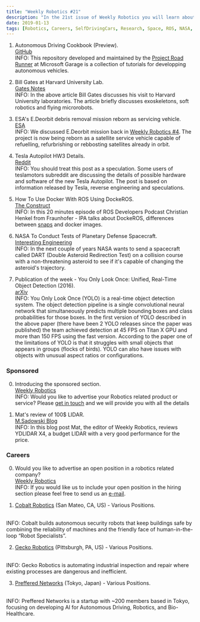 ```yaml
---
title: "Weekly Robotics #21"
description: "In the 21st issue of Weekly Robotics you will learn about Autonomous Driving Cookbook, Tesla HW3 autopilot, ROS and Docker and YOLO!"
date: 2019-01-13
tags: [Robotics, Careers, SelfDrivingCars, Research, Space, ROS, NASA, ESA, AI]
---
```


1) Autonomous Driving Cookbook (Preview).
<br>[GitHub](https://github.com/Microsoft/AutonomousDrivingCookbook)<br>
INFO: This repository developed and maintained by the [Project Road Runner](https://www.microsoft.com/en-us/garage/blog/2018/04/project-road-runner-train-autonomous-driving-algorithms-for-road-safety/) at Microsoft Garage is a collection of tutorials for developping autonomous vehicles.

2) Bill Gates at Harvard University Lab.
<br>[Gates Notes](https://www.gatesnotes.com/About-Bill-Gates/My-visit-to-a-Harvard-robotics-lab?WT.mc_id=01_08_2019_10_HarvardRobotics_BG-LI_&WT.tsrc=BGLI)<br>
INFO: In the above article Bill Gates discusses his visit to Harvard University laboratories. The article briefly discusses exoskeletons, soft robotics and flying microrobots.

3) ESA's E.Deorbit debris removal mission reborn as servicing vehicle.
<br>[ESA](http://www.esa.int/Our_Activities/Space_Engineering_Technology/Clean_Space/ESA_s_e.Deorbit_debris_removal_mission_reborn_as_servicing_vehicle)<br>
INFO: We discussed E.Deorbit mission back in [Weekly Robotics #4](http://weeklyrobotics.com/weekly-robotics-4). The project is now being reborn as a satellite service vehicle capable of refuelling, refurbrishing or rebbosting satellites already in orbit. 

4) Tesla Autopilot HW3 Details.
<br>[Reddit](https://www.reddit.com/r/teslamotors/comments/acjdrt/tesla_autopilot_hw3_details/)<br>
INFO: You should treat this post as a speculation. Some users of teslamotors subreddit are discussing the details of possible hardware and software of the new Tesla Autopilot. The post is based on information released by Tesla, reverse engineering and speculations. 

5) How To Use Docker With ROS Using DockeROS.
<br>[The Construct](http://www.theconstructsim.com/rdp-034-docker-ros-dockeros-christian-henkel/)<br>
INFO: In this 20 minutes episode of ROS Developers Podcast Christian Henkel from Fraunhofer - IPA talks about DockeROS, differences between [snaps](https://snapcraft.io/) and docker images. 

6) NASA To Conduct Tests of Planetary Defense Spacecraft.
<br>[Interesting Engineering](https://interestingengineering.com/nasa-will-be-conducting-its-first-real-world-test-of-its-planetary-defense-spacecraft)<br>
INFO: In the next couple of years NASA wants to send a spacecraft called DART (Double Asteroid Redirection Test) on a collision course with a non-threatening asteroid to see if it's capable of changing the asteroid's trajectory.

7) Publication of the week - You Only Look Once: Unified, Real-Time Object Detection (2016).
<br>[arXiv](https://arxiv.org/abs/1506.02640)<br>
INFO: You Only Look Once (YOLO) is a real-time object detection system. The object detection pipeline is a single convolutional neural network that simultaneously predicts multiple bounding boxes and class probabilities for those boxes. In the first version of YOLO described in the above paper (there have been 2 YOLO releases since the paper was published) the team achieved detection at 45 FPS on Titan X GPU and more than 150 FPS using the fast version. According to the paper one of the limitations of YOLO is that it struggles with small objects that appears in groups (flocks of birds). YOLO can also have issues with objects with unusual aspect ratios or configurations.

### Sponsored

0) Introducing the sponsored section.
<br>[Weekly Robotics](https://weeklyrobotics.com/About)<br>
INFO: Would you like to advertise your Robotics related product or service? Please [get in touch](mailto:contact@weeklyrobotics.com) and we will provide you with all the details

1) Mat's review of 100$ LIDAR.
<br>[M.Sadowski Blog](https://msadowski.github.io/ydlidar-x4-review/)<br>
INFO: In this blog post Mat, the editor of Weekly Robotics, reviews YDLIDAR X4, a budget LIDAR with a very good performance for the price.

### Careers

0) Would you like to advertise an open position in a robotics related company?
<br>[Weekly Robotics](https://weeklyrobotics.com/About)<br>
INFO: If you would like us to include your open position in the hiring section please feel free to send us an [e-mail](mailto:careers@weeklyrobotics.com).

1) [Cobalt Robotics](https://jobs.lever.co/cobaltrobotics) (San Mateo, CA, US) - Various Positions.
<br>
INFO: Cobalt builds autonomous security robots that keep buildings safe by combining the reliability of machines and the friendly face of human-in-the-loop “Robot Specialists”.

2) [Gecko Robotics](https://www.geckorobotics.com/company/careers) (Pittsburgh, PA, US) - Various Positions.
<br>
INFO: Gecko Robotics is automating industrial inspection and repair where existing processes are dangerous and inefficient.

3) [Preffered Networks](https://www.preferred-networks.jp/en/jobs) (Tokyo, Japan) - Various Positions.
<br>
INFO: Preffered Networks is a startup with ~200 members based in Tokyo, focusing on developing AI for Autonomous Driving, Robotics, and Bio-Healthcare.
